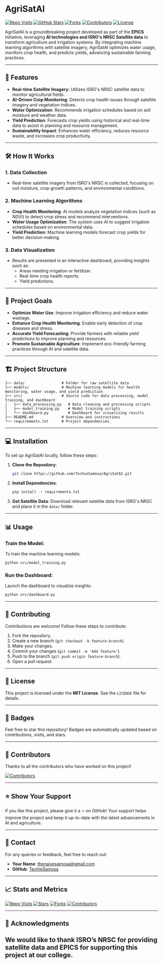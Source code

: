 # AgriSatAI

[![Repo Visits](https://badges.pufler.dev/visits/TechieSamosa/AgriSatAI)](https://github.com/TechieSamosa/AgriSatAI)
[![GitHub Stars](https://img.shields.io/github/stars/TechieSamosa/AgriSatAI?style=social)](https://github.com/TechieSamosa/AgriSatAI/stargazers)
[![Forks](https://img.shields.io/github/forks/TechieSamosa/AgriSatAI?style=social)](https://github.com/TechieSamosa/AgriSatAI/network/members)
[![Contributors](https://img.shields.io/github/contributors/TechieSamosa/AgriSatAI)](https://github.com/TechieSamosa/AgriSatAI/graphs/contributors)
[![License](https://img.shields.io/github/license/TechieSamosa/AgriSatAI)](LICENSE)

AgriSatAI is a groundbreaking project developed as part of the **EPICS** initiative, leveraging **AI technologies and ISRO's NRSC Satellite data** to transform agriculture and irrigation systems. By integrating machine learning algorithms with satellite imagery, AgriSatAI optimizes water usage, monitors crop health, and predicts yields, advancing sustainable farming practices.

---

## 🚀 Features

- **Real-time Satellite Imagery**: Utilizes ISRO's NRSC satellite data to monitor agricultural fields.
- **AI-Driven Crop Monitoring**: Detects crop health issues through satellite imagery and vegetation indices.
- **Water Optimization**: Recommends irrigation schedules based on soil moisture and weather data.
- **Yield Prediction**: Forecasts crop yields using historical and real-time data to assist in planning and resource management.
- **Sustainability Impact**: Enhances water efficiency, reduces resource waste, and increases crop productivity.

---

## 🛠 How It Works

### 1. **Data Collection**
   - Real-time satellite imagery from ISRO's NRSC is collected, focusing on soil moisture, crop growth patterns, and environmental conditions.

### 2. **Machine Learning Algorithms**
   - **Crop Health Monitoring**: AI models analyze vegetation indices (such as NDVI) to detect crop stress and recommend interventions.
   - **Water Usage Optimization**: The system uses AI to suggest irrigation schedules based on environmental data.
   - **Yield Prediction**: Machine learning models forecast crop yields for better decision-making.

### 3. **Data Visualization**
   - Results are presented in an interactive dashboard, providing insights such as:
     - Areas needing irrigation or fertilizer.
     - Real-time crop health reports.
     - Yield predictions.

---

## 🎯 Project Goals

- **Optimize Water Use**: Improve irrigation efficiency and reduce water wastage.
- **Enhance Crop Health Monitoring**: Enable early detection of crop diseases and stress.
- **Accurate Yield Forecasting**: Provide farmers with reliable yield predictions to improve planning and resources.
- **Promote Sustainable Agriculture**: Implement eco-friendly farming practices through AI and satellite data.

---

## 🏗️ Project Structure

```
├── data/                 # Folder for raw satellite data
├── models/               # Machine learning models for health monitoring, water usage, and yield prediction
├── src/                  # Source code for data processing, model training, and dashboard
│   ├── data_processing.py   # Data cleaning and processing scripts
│   ├── model_training.py    # Model training scripts
│   └── dashboard.py         # Dashboard for visualizing results
├── README.md             # Overview and instructions
└── requirements.txt      # Project dependencies
```

---

## 💻 Installation

To set up AgriSatAI locally, follow these steps:

1. **Clone the Repository**:
   ```bash
   git clone https://github.com/TechieSamosa/AgriSatAI.git
   ```

2. **Install Dependencies**:
   ```bash
   pip install -r requirements.txt
   ```

3. **Get Satellite Data**:
   Download relevant satellite data from ISRO's NRSC and place it in the `data/` folder.

---

## 📊 Usage

### **Train the Model**:
To train the machine learning models:
```bash
python src/model_training.py
```

### **Run the Dashboard**:
Launch the dashboard to visualize insights:
```bash
python src/dashboard.py
```

---

## 🤝 Contributing

Contributions are welcome! Follow these steps to contribute:

1. Fork the repository.
2. Create a new branch (`git checkout -b feature-branch`).
3. Make your changes.
4. Commit your changes (`git commit -m 'Add feature'`).
5. Push to the branch (`git push origin feature-branch`).
6. Open a pull request.

---

## 📜 License

This project is licensed under the **MIT License**. See the `LICENSE` file for details.

---

## 🏅 Badges

Feel free to star this repository! Badges are automatically updated based on contributions, visits, and stars.

---

## 👥 Contributors

Thanks to all the contributors who have worked on this project! 

[![Contributors](https://contrib.rocks/image?repo=TechieSamosa/AgriSatAI)](https://github.com/TechieSamosa/AgriSatAI/graphs/contributors)

---

## ⭐ Show Your Support

If you like this project, please give it a ⭐ on GitHub! Your support helps improve the project and keep it up-to-date with the latest advancements in AI and agriculture.

---

## 📧 Contact

For any queries or feedback, feel free to reach out:
- **Your Name**: thenaivesamosa@gmail.com
- **GitHub**: [TechieSamosa](https://github.com/TechieSamosa)

---

## 📈 Stats and Metrics

[![Repo Visits](https://badges.pufler.dev/visits/TechieSamosa/AgriSatAI)](https://github.com/TechieSamosa/AgriSatAI)
[![Stars](https://img.shields.io/github/stars/TechieSamosa/AgriSatAI)](https://github.com/TechieSamosa/AgriSatAI/stargazers)
[![Forks](https://img.shields.io/github/forks/TechieSamosa/AgriSatAI)](https://github.com/TechieSamosa/AgriSatAI/network/members)
[![Contributors](https://img.shields.io/github/contributors/TechieSamosa/AgriSatAI)](https://github.com/TechieSamosa/AgriSatAI/graphs/contributors)

---

## 🤖 Acknowledgments

We would like to thank **ISRO’s NRSC** for providing satellite data and **EPICS** for supporting this project at our college.
---
